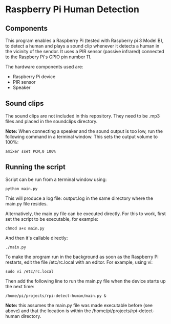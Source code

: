 # Raspberry Pi Human Detection

## Components

This program enables a Raspberry Pi (tested with Raspberry pi 3 Model B), to
detect a human and plays a sound clip whenever it detects a human in the
vicinity of the sendor. It uses a PIR sensor (passive infrared) connected to the
Raspbery Pi's GPIO pin number 11.

The hardware components used are:

* Raspberry Pi device
* PIR sensor
* Speaker

## Sound clips

The sound clips are not included in this repository. They need to be .mp3 files
and placed in the soundclips directory.

**Note:** When connecting a speaker and the sound output is too low, run the
following command in a terminal window. This sets the output volume to 100%:
```
amixer sset PCM,0 100%
```


## Running the script

Script can be run from a terminal window using:

```
python main.py
```

This will produce a log file: output.log in the same directory where the main.py
file resides.

Alternatively, the main.py file can be executed directly. For this to work,
first set the script to be executable, for example:

```
chmod a+x main.py
```
And then it's callable directly:

```
./main.py
```

To make the program run in the background as soon as the Raspberry Pi restarts,
edit the file /etc/rc.local with an editor. For example, using vi:
```
sudo vi /etc/rc.local
```

Then add the following line to run the main.py file when the device starts up
the next time:
```
/home/pi/projects/rpi-detect-human/main.py &
```

**Note:** this assumes the main.py file was made executable before (see above) and
that the location is within the /home/pi/projects/rpi-detect-human directory.
